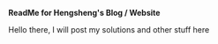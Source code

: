 **ReadMe for Hengsheng's Blog / Website**

Hello there, I will post my solutions and other stuff here
